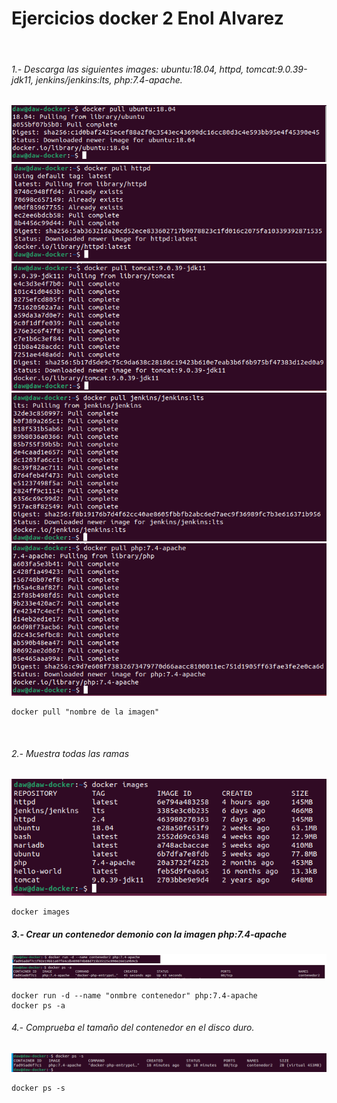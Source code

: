 # Ejercicios docker 2 Enol Alvarez

<br>

###### 1.- Descarga las siguientes images: ubuntu:18.04, httpd, tomcat:9.0.39-jdk11, jenkins/jenkins:lts, php:7.4-apache.

![1](Caps%20docker%202/1.1.PNG)
![1](Caps%20docker%202/1.2.PNG)
![1](Caps%20docker%202/1.3.PNG)
![1](Caps%20docker%202/1.4.PNG)
![1](Caps%20docker%202/1.5.PNG)
```
docker pull "nombre de la imagen"
```

<br>

###### 2.- Muestra todas las ramas
![1](Caps%20docker%202/2.1.PNG)
```
docker images
```

##### 3.- Crear un contenedor demonio con la imagen php:7.4-apache
![1](Caps%20docker%202/3.3.PNG)
```
docker run -d --name "onmbre contenedor" php:7.4-apache
docker ps -a
```


###### 4.- Comprueba el tamaño del contenedor en el disco duro.
![1](Caps%20docker%202/4.1.PNG)
```
docker ps -s
```


